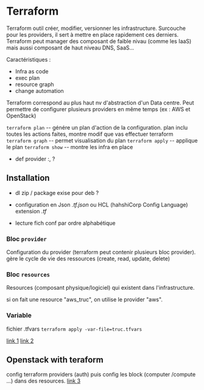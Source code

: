 # Terraform

Terraform outil créer, modifier, versionner les infrastructure. Surcouche pour les providers, il sert à mettre en place rapidement ces derniers.
Terraform peut manager des composant de faible nivau (comme les IaaS) mais aussi composant de haut niveau DNS, SaaS...

Caractéristiques :
- Infra as code
- exec plan
- resource graph
- change automation

Terraform correspond au plus haut nv d'abstraction d'un Data centre.
Peut permettre de configurer plusieurs providers en même temps (ex : AWS et OpenStack)

`terraform plan` -- génére un plan d'action de la configuration. plan inclu toutes les actions faites, montre modif que vas effectuer terraform
`terraform graph` -- permet visualisation du plan 
`terraform apply` -- applique le plan
`terraform show` -- montre les infra en place

- def provider :, ?

## Installation
- dl zip / package exise pour deb ? 
- configuration en Json *.tf.json* ou HCL (hahshiCorp Config Language) extension *.tf*

- lecture fich conf par ordre alphabétique

### Bloc **`provider`**
Configuration du provider (terraform peut contenir plusieurs bloc provider). gère le cycle de vie des ressources (create, read, update, delete)

### Bloc **`resources`**
Resources (composant physique/logiciel) qui existent dans l'infrastructure. 

si on fait une resource "aws_truc", on utilise le provider "aws".

### Variable
fichier .tfvars
`terraform apply -var-file=truc.tfvars`



[link 1](https://www.terraform.io/docs/configuration/variables.html)
[link 2](https://www.terraform.io/docs/providers/)

## Openstack with teraform
config terraform providers (auth) puis config les block (computer /compute ...) dans des resources.
[link 3](https://www.terraform.io/docs/providers/openstack/index.html)


